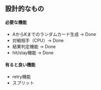 ## 設計的なもの
#### 必要な機能
- AからKまでのランダムカード生成 -> Done
- 対戦相手（CPU）-> Done
- 結果判定機能 -> Done
- hit/stay機能 -> Done

#### 有ると良い機能
- retry機能
- スプリット